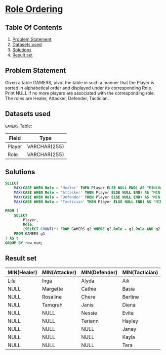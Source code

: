 # [Role Ordering](https://www.interviewbit.com/problems/role-ordering/)

## Table Of Contents
1. [Problem Statement](#problem-statement)
2. [Datasets used](#datasets-used)
3. [Solutions](#solutions)
4. [Result set](#result-set)

## Problem Statement

Given a table GAMERS, pivot the table in such a manner that the Player is sorted in alphabetical order and displayed under its corresponding Role. Print NULL if no more players are associated with the corresponding role. The roles are Healer, Attacker, Defender, Tactician.

## Datasets used

```GAMERS``` Table:

| Field  | Type         |
| ------ | ------------ |
| Player | VARCHAR(255) |
| Role   | VARCHAR(255) |

## Solutions

```sql
SELECT
    MAX(CASE WHEN Role = 'Healer' THEN Player ELSE NULL END) AS "MIN(Healer)",
    MAX(CASE WHEN Role = 'Attacker' THEN Player ELSE NULL END) AS "MIN(Attacker)"   ,
    MAX(CASE WHEN Role = 'Defender' THEN Player ELSE NULL END) AS "MIN(Defender)",
    MAX(CASE WHEN Role = 'Tactician' THEN Player ELSE NULL END) AS "MIN(Tactician)"

FROM (
    SELECT
        Player,
        Role,
        (SELECT COUNT(*) FROM GAMERS g2 WHERE g2.Role = g1.Role AND g2.Player <= g1.Player) AS row_num
    FROM GAMERS g1
) AS t
GROUP BY row_num;
```

## Result set

| **MIN(Healer)** | **MIN(Attacker)** | **MIN(Defender)** | **MIN(Tactician)** |
| --------------- | ----------------- | ----------------- | ------------------ |
| Lila            | Inga              | Alyda             | Aili               |
| NULL            | Margette          | Cathie            | Basia              |
| NULL            | Rosaline          | Chere             | Bertine            |
| NULL            | Tamqrah           | Janis             | Diena              |
| NULL            | NULL              | Nessie            | Evita              |
| NULL            | NULL              | Teriann           | Hayley             |
| NULL            | NULL              | NULL              | Janey              |
| NULL            | NULL              | NULL              | Kayla              |
| NULL            | NULL              | NULL              | Tera               |